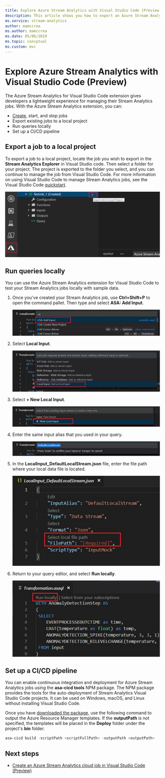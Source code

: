 ```yaml
---
title: Explore Azure Stream Analytics with Visual Studio Code (Preview)
description: This article shows you how to export an Azure Stream Analytics job to a local project, list jobs and view job entities, and set up a CI/CD pipeline for your Stream Analytics job.
ms.service: stream-analytics
author: mamccrea
ms.author: mamccrea
ms.date: 05/06/2019
ms.topic: concptual
ms.custom: mvc
---
```


# Explore Azure Stream Analytics with Visual Studio Code (Preview)

The Azure Stream Analytics for Visual Studio Code extension gives developers a lightweight experience for managing their Stream Analytics jobs. With the Azure Stream Analytics extension, you can:

- [Create](quick-create-vs-code.md), start, and stop jobs
- Export existing jobs to a local project
- Run queries locally
- Set up a CI/CD pipeline

## Export a job to a local project

To export a job to a local project, locate the job you wish to export in the **Stream Analytics Explorer** in Visual Studio code. Then select a folder for your project. The project is exported to the folder you select, and you can continue to manage the job from Visual Studio Code. For more information on using Visual Studio Code to manage Stream Analytics jobs, see the Visual Studio Code [quickstart](quick-create-vs-code.md).

![Export ASA job in Visual Studio Code](./media/vs-code-how-to/export-job.png)

## Run queries locally

You can use the Azure Stream Analytics extension for Visual Studio Code to test your Stream Analytics jobs locally with sample data.

1. Once you've created your Stream Analytics job, use  **Ctrl+Shift+P** to open the command pallet. Then type and select **ASA: Add Input**.

    ![Add ASA Input in Visual Studio code](./media/vs-code-how-to/add-input.png)

2. Select **Local Input**.

    ![Add ASA local input in Visual Studio code](./media/vs-code-how-to/add-local-input.png)

3. Select **+ New Local Input**.

    ![Add a new ASA local input in Visual Studio code](./media/vs-code-how-to/add-new-local-input.png)

4. Enter the same input alias that you used in your query.

    ![Add a new ASA local input alias](./media/vs-code-how-to/new-local-input-alias.png)

5. In the **LocalInput_DefaultLocalStream.json** file, enter the file path where your local data file is located.

    ![Enter local file path in Visual Studio](./media/vs-code-how-to/local-file-path.png)

6. Return to your query editor, and select **Run locally**.

    ![Select run locally in the query editor](./media/vs-code-how-to/run-locally.png)

## Set up a CI/CD pipeline

You can enable continuous integration and deployment for Azure Stream Analytics jobs using the **asa-cicd tools** NPM package. The NPM package provides the tools for the auto-deployment of Stream Analytics Visual Studio Code projects. It can be used on Windows, macOS, and Linux without installing Visual Studio Code.

Once you have [downloaded the package](https://usqldownload.blob.core.windows.net/ext/asa/asa-cicd-0.0.1-preview-beta.tar), use the following command to output the Azure Resource Manager templates. If the **outputPath** is not specified, the templates will be placed in the **Deploy** folder under the project's **bin** folder.

```powershell
asa-cicd build -scriptPath <scriptFullPath> -outputPath <outputPath>
```

## Next steps

* [Create an Azure Stream Analytics cloud job in Visual Studio Code (Preview)](quick-create-vs-code.md)